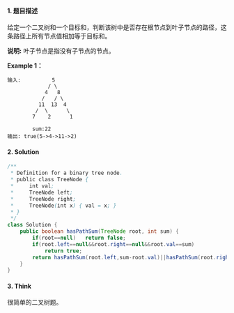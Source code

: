 #### 1. 题目描述

给定一个二叉树和一个目标和，判断该树中是否存在根节点到叶子节点的路径，这条路径上所有节点值相加等于目标和。

**说明:** 叶子节点是指没有子节点的节点。

**Example 1：**

```
输入: 	     5
             / \
            4   8
           /   / \
          11  13  4
         /  \      \
        7    2      1
        
        sum:22
输出: true(5->4->11->2)
```

#### 2. Solution

```java
/**
 * Definition for a binary tree node.
 * public class TreeNode {
 *     int val;
 *     TreeNode left;
 *     TreeNode right;
 *     TreeNode(int x) { val = x; }
 * }
 */
class Solution {
    public boolean hasPathSum(TreeNode root, int sum) {
        if(root==null)   return false;
        if(root.left==null&&root.right==null&&root.val==sum)
            return true;
        return hasPathSum(root.left,sum-root.val)||hasPathSum(root.right,sum-root.val);
    }
}
```

#### 3. Think

很简单的二叉树题。